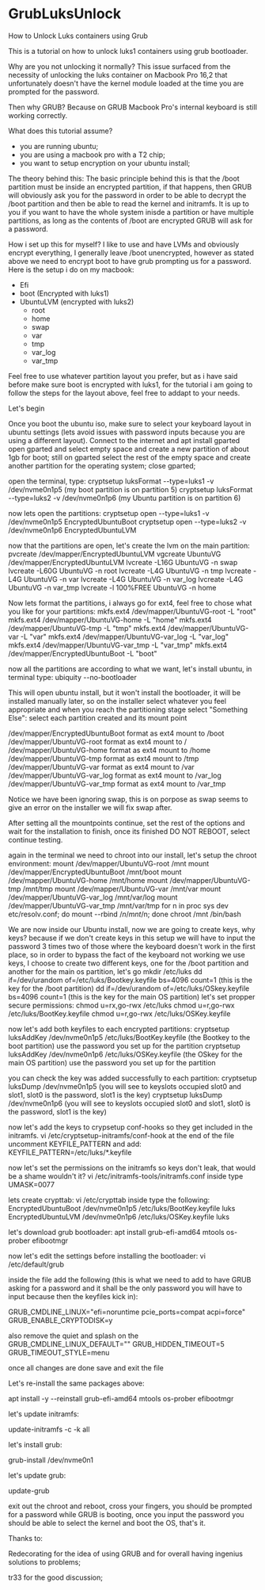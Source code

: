 # GrubLuksUnlock
How to Unlock Luks containers using Grub


This is a tutorial on how to unlock luks1 containers using grub bootloader.

Why are you not unlocking it normally?
This issue surfaced from the necessity of unlocking the luks container on Macbook Pro 16,2 that unfortunately doesn't have the kernel module loaded at the time you are prompted for the password.

Then why GRUB?
Because on GRUB Macbook Pro's internal keyboard is still working correctly.

What does this tutorial assume?
- you are running ubuntu;
- you are using a macbook pro with a T2 chip;
- you want to setup encryption on your ubuntu install;

The theory behind this:
The basic principle behind this is that the /boot partition must be inside an encrypted partition, if that happens, then GRUB will obviously ask you for the password in order to be able to decrypt the /boot partition and then be able to read the kernel and initramfs.
It is up to you if you want to have the whole system inisde a partition or have multiple partitions, as long as the contents of /boot are encrypted GRUB will ask for a password.

How i set up this for myself?
I like to use and have LVMs and obviously encrypt everything, I generally leave /boot unencrypted, however as stated above we need to encrypt boot to have grub prompting us for a password.
Here is the setup i do on my macbook:
- Efi
- boot (Encrypted with luks1)
- UbuntuLVM (encrypted with luks2)
  - root
  - home
  - swap
  - var
  - tmp
  - var_log
  - var_tmp
  
Feel free to use whatever partition layout you prefer, but as i have said before make sure boot is encrypted with luks1, for the tutorial i am going to follow the steps for the layout above, feel free to addapt to your needs.

Let's begin

Once you boot the ubuntu iso, make sure to select your keyboard layout in ubuntu settings (lets avoid issues with password inputs because you are using a different layout).
Connect to the internet and apt install gparted
open gparted and select empty space and create a new partition of about 1gb for boot;
still on gparted select the rest of the empty space and create another partition for the operating system;
close gparted;

open the terminal, type:
cryptsetup luksFormat --type=luks1 -v /dev/nvme0n1p5 (my boot partition is on partition 5)
cryptsetup luksFormat --type=luks2 -v /dev/nvme0n1p6 (my Ubuntu partition is on partition 6)

now lets open the partitions:
cryptsetup open --type=luks1 -v /dev/nvme0n1p5 EncryptedUbuntuBoot
cryptsetup open --type=luks2 -v /dev/nvme0n1p6 EncryptedUbuntuLVM

now that the partitions are open, let's create the lvm on the main partition:
pvcreate /dev/mapper/EncryptedUbuntuLVM
vgcreate UbuntuVG /dev/mapper/EncryptedUbuntuLVM
lvcreate -L16G UbuntuVG -n swap
lvcreate -L60G UbuntuVG -n root
lvcreate -L4G UbuntuVG -n tmp
lvcreate -L4G UbuntuVG -n var
lvcreate -L4G UbuntuVG -n var_log
lvcreate -L4G UbuntuVG -n var_tmp
lvcreate -l 100%FREE UbuntuVG -n home

Now lets format the partitions, i always go for ext4, feel free to chose what you like for your partitions:
mkfs.ext4 /dev/mapper/UbuntuVG-root -L "root"
mkfs.ext4 /dev/mapper/UbuntuVG-home -L "home"
mkfs.ext4 /dev/mapper/UbuntuVG-tmp -L "tmp"
mkfs.ext4 /dev/mapper/UbuntuVG-var -L "var"
mkfs.ext4 /dev/mapper/UbuntuVG-var_log -L "var_log"
mkfs.ext4 /dev/mapper/UbuntuVG-var_tmp -L "var_tmp"
mkfs.ext4 /dev/mapper/EncryptedUbuntuBoot -L "boot"

now all the partitions are according to what we want, let's install ubuntu, in terminal type:
ubiquity --no-bootloader

This will open ubuntu install, but it won't install the bootloader, it will be installed manually later, so on the installer select whatever you feel appropriate and when you reach the partitioning stage select "Something Else":
select each partition created and its mount point

/dev/mapper/EncryptedUbuntuBoot format as ext4 mount to /boot
/dev/mapper/UbuntuVG-root format as ext4 mount to /
/dev/mapper/UbuntuVG-home format as ext4 mount to /home
/dev/mapper/UbuntuVG-tmp format as ext4 mount to /tmp
/dev/mapper/UbuntuVG-var format as ext4 mount to /var
/dev/mapper/UbuntuVG-var_log format as ext4 mount to /var_log
/dev/mapper/UbuntuVG-var_tmp format as ext4 mount to /var_tmp

Notice we have been ignoring swap, this is on porpose as swap seems to give an error on the installer we will fix swap after.

After setting all the mountpoints continue, set the rest of the options and wait for the installation to finish, once its finished DO NOT REBOOT, select continue testing.

again in the terminal we need to chroot into our install, let's setup the chroot environment:
mount /dev/mapper/UbuntuVG-root /mnt
mount /dev/mapper/EncryptedUbuntuBoot /mnt/boot
mount /dev/mapper/UbuntuVG-home /mnt/home
mount /dev/mapper/UbuntuVG-tmp /mnt/tmp
mount /dev/mapper/UbuntuVG-var /mnt/var
mount /dev/mapper/UbuntuVG-var_log /mnt/var/log
mount /dev/mapper/UbuntuVG-var_tmp /mnt/var/tmp
for n in proc sys dev etc/resolv.conf; do mount --rbind /$n /mnt/$n; done
chroot /mnt /bin/bash

We are now inside our Ubuntu install, now we are going to create keys, why keys? because if we don't create keys in this setup we will have to input the password 3 times two of those where the keyboard doesn't work in the first place, so in order to bypass the fact of the keyboard not working we use keys, I choose to create two different keys, one for the /boot partition and another for the main os partition, let's go
mkdir /etc/luks
dd if=/dev/urandom of=/etc/luks/Bootkey.keyfile bs=4096 count=1 (this is the key for the /boot partition)
dd if=/dev/urandom of=/etc/luks/OSkey.keyfile bs=4096 count=1 (this is the key for the main OS partition)
let's set propper secure permissions:
chmod u=rx,go-rwx /etc/luks
chmod u=r,go-rwx /etc/luks/BootKey.keyfile
chmod u=r,go-rwx /etc/luks/OSKey.keyfile

now let's add both keyfiles to each encrypted partitions:
cryptsetup luksAddKey /dev/nvme0n1p5 /etc/luks/BootKey.keyfile (the Bootkey to the boot partition)
use the password you set up for the partition
cryptsetup luksAddKey /dev/nvme0n1p6 /etc/luks/OSKey.keyfile (the OSkey for the main OS partition)
use the password you set up for the partition

you can check the key was added successfully to each partition:
cryptsetup luksDump /dev/nvme0n1p5 (you will see to keyslots occupied slot0 and slot1, slot0 is the password, slot1 is the key)
cryptsetup luksDump /dev/nvme0n1p6 (you will see to keyslots occupied slot0 and slot1, slot0 is the password, slot1 is the key)

now let's add the keys to crypsetup conf-hooks so they get included in the initramfs.
vi /etc/cryptsetup-initramfs/conf-hook 
at the end of the file uncomment KEYFILE_PATTERN and add:
KEYFILE_PATTERN=/etc/luks/*.keyfile

now let's set the permissions on the initramfs so keys don't leak, that would be a shame wouldn't it? 
vi /etc/initramfs-tools/initramfs.conf
inside type UMASK=0077

lets create crypttab:
vi /etc/crypttab
inside type the following:
EncryptedUbuntuBoot /dev/nvme0n1p5  /etc/luks/BootKey.keyfile luks
EncryptedUbuntuLVM  /dev/nvme0n1p6  /etc/luks/OSKey.keyfile luks

let's download grub bootloader:
apt install grub-efi-amd64 mtools os-prober efibootmgr

now let's edit the settings before installing the bootloader:
vi /etc/default/grub

inside the file add the following (this is what we need to add to have GRUB asking for a password and it shall be the only password you will have to input because then the keyfiles kick in):

GRUB_CMDLINE_LINUX="efi=noruntime pcie_ports=compat acpi=force"
GRUB_ENABLE_CRYPTODISK=y

also remove the quiet and splash on the GRUB_CMDLINE_LINUX_DEFAULT=""
GRUB_HIDDEN_TIMEOUT=5
GRUB_TIMEOUT_STYLE=menu

once all changes are done save and exit the file


Let's re-install the same packages above:

apt install -y --reinstall grub-efi-amd64 mtools os-prober efibootmgr

let's update initramfs:

update-initramfs -c -k all

let's install grub:

grub-install /dev/nvme0n1

let's update grub:

update-grub

exit out the chroot and reboot, cross your fingers, you should be prompted for a password while GRUB is booting, once you input the password you should be able to select the kernel and boot the OS, that's it.





Thanks to: 

Redecorating for the idea of using GRUB and for overall having ingenius solutions to problems;

tr33 for the good discussion;

